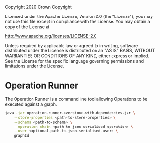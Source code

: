 Copyright 2020 Crown Copyright

Licensed under the Apache License, Version 2.0 (the "License");
you may not use this file except in compliance with the License.
You may obtain a copy of the License at

  http://www.apache.org/licenses/LICENSE-2.0

Unless required by applicable law or agreed to in writing, software
distributed under the License is distributed on an "AS IS" BASIS,
WITHOUT WARRANTIES OR CONDITIONS OF ANY KIND, either express or implied.
See the License for the specific language governing permissions and
limitations under the License.

Operation Runner
================

The Operation Runner is a command line tool allowing Operations to be executed against a graph.

```bash
java -jar operation-runner-<version>-with-dependencies.jar \
    --store-properties <path-to-store-properties> \
    --schema <path-to-schema> \
    --operation-chain <path-to-json-serialised-operation> \
    --user <optional-path-to-json-serialised-user> \
    graphId
```

